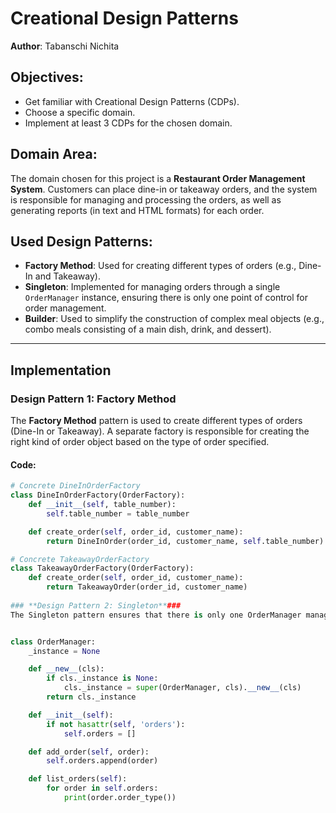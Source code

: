 # Creational Design Patterns  

**Author**: Tabanschi Nichita  

## Objectives:
- Get familiar with Creational Design Patterns (CDPs).
- Choose a specific domain.
- Implement at least 3 CDPs for the chosen domain.

## Domain Area:
The domain chosen for this project is a **Restaurant Order Management System**. Customers can place dine-in or takeaway orders, and the system is responsible for managing and processing the orders, as well as generating reports (in text and HTML formats) for each order.

## Used Design Patterns:
- **Factory Method**: Used for creating different types of orders (e.g., Dine-In and Takeaway).
- **Singleton**: Implemented for managing orders through a single `OrderManager` instance, ensuring there is only one point of control for order management.
- **Builder**: Used to simplify the construction of complex meal objects (e.g., combo meals consisting of a main dish, drink, and dessert).

---

## Implementation

### **Design Pattern 1: Factory Method**

The **Factory Method** pattern is used to create different types of orders (Dine-In or Takeaway). A separate factory is responsible for creating the right kind of order object based on the type of order specified.

#### Code:
```python
# Concrete DineInOrderFactory
class DineInOrderFactory(OrderFactory):
    def __init__(self, table_number):
        self.table_number = table_number

    def create_order(self, order_id, customer_name):
        return DineInOrder(order_id, customer_name, self.table_number)

# Concrete TakeawayOrderFactory
class TakeawayOrderFactory(OrderFactory):
    def create_order(self, order_id, customer_name):
        return TakeawayOrder(order_id, customer_name)
     
### **Design Pattern 2: Singleton**###
The Singleton pattern ensures that there is only one OrderManager managing all orders throughout the program. This prevents multiple instances of the manager from being created.


class OrderManager:
    _instance = None

    def __new__(cls):
        if cls._instance is None:
            cls._instance = super(OrderManager, cls).__new__(cls)
        return cls._instance

    def __init__(self):
        if not hasattr(self, 'orders'):
            self.orders = []

    def add_order(self, order):
        self.orders.append(order)

    def list_orders(self):
        for order in self.orders:
            print(order.order_type())